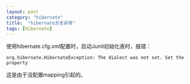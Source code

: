 ```yaml
---
layout: post
category: "hibernate"
title:  "hibernate方言异常"
tags: [Hibernate]
---
```

使用hibernate.cfg.xml配置时，启动Junit初始化表时，报错：  

    org.hibernate.HibernateException: The dialect was not set. Set the property  

这是由于没配置mapping引起的。